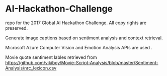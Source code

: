 # AI-Hackathon-Challenge
repo for the 2017 Global AI Hackathon Challenge.
All copy rights are preserved. 

Generate image captions based on sentiment analysis and context retrieval. 

Microsoft Azure Computer Vision and Emotion Analysis APIs are used .

Movie quote sentiment lables retrieved from https://github.com/vikiboy/Movie-Script-Analysis/blob/master/Sentiment-Analysis/nrc_lexicon.csv

